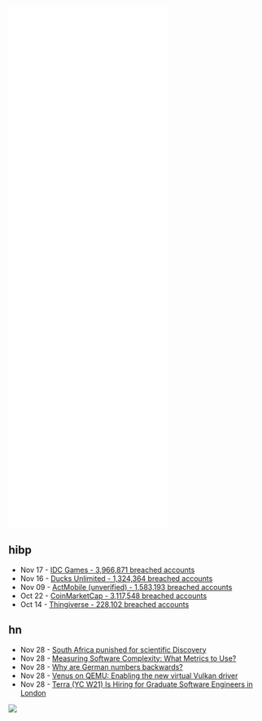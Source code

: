 ![Metrics](https://raw.githubusercontent.com/phixion/phixion/master/metrics.svg)

## hibp

<!--
for https://github.com/phixion/phixion/blob/main/.github/workflows/feeds.yml
-->
<!--START_SECTION:haveibeenpwnd-->
- Nov 17 - [IDC Games - 3,966,871 breached accounts](https://haveibeenpwned.com/PwnedWebsites#IDCGames)
- Nov 16 - [Ducks Unlimited - 1,324,364 breached accounts](https://haveibeenpwned.com/PwnedWebsites#DucksUnlimited)
- Nov 09 - [ActMobile (unverified) - 1,583,193 breached accounts](https://haveibeenpwned.com/PwnedWebsites#ActMobile)
- Oct 22 - [CoinMarketCap - 3,117,548 breached accounts](https://haveibeenpwned.com/PwnedWebsites#CoinMarketCap)
- Oct 14 - [Thingiverse - 228,102 breached accounts](https://haveibeenpwned.com/PwnedWebsites#Thingiverse)
<!--END_SECTION:haveibeenpwnd-->

## hn

<!--
for https://github.com/phixion/phixion/blob/main/.github/workflows/feeds.yml
-->
<!--START_SECTION:hn-->
- Nov 28 - [South Africa punished for scientific Discovery](https://www.bbc.com/news/world-59442129)
- Nov 28 - [Measuring Software Complexity: What Metrics to Use?](https://thevaluable.dev/complexity-metrics-software/)
- Nov 28 - [Why are German numbers backwards?](https://german.stackexchange.com/questions/5009/why-are-german-numbers-backwards)
- Nov 28 - [Venus on QEMU: Enabling the new virtual Vulkan driver](https://www.collabora.com/news-and-blog/blog/2021/11/26/venus-on-qemu-enabling-new-virtual-vulkan-driver/)
- Nov 28 - [Terra (YC W21) Is Hiring for Graduate Software Engineers in London](https://www.ycombinator.com/companies/terra/jobs/EWMMj0v-full-stack-developer-graduate)
<!--END_SECTION:hn-->

<!--
for https://yhype.me
-->
![](https://hit.yhype.me/github/profile?user_id=13013670)
